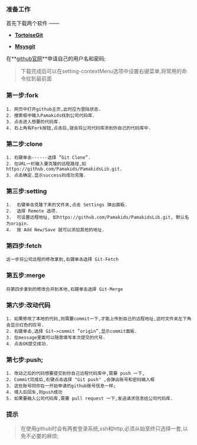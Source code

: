 ### 准备工作 ###

首先下载两个软件 ——

- **[TortoiseGit](https://code.google.com/p/tortoisegit/)**
 
- **[Msysgit](https://code.google.com/p/msysgit/)**


在**[github官网](https://github.com/)**申请自己的用户名和密码;

> 下载完成后可以在setting-contextMenu选项中设置右键菜单,将常用的命令拉到最前面

### 第一步:fork ###

	1. 网页中打开github主页,此时应为登陆状态.
	2. 搜索框中输入Pamakids找到公司代码库.
	3. 点击进入想要的代码库.
	4. 右上角有Fork按钮,点击后,就会将公司代码库添到你自己的代码库中.

### 第二步:clone ###

	1. 右键单击------选择 ”Git Clone”.
	2. 在URL一栏输入要克隆的远程路径,如 https://github.com/Pamakids/PamakidsLib.git.
	3. 点击确定.显示success则成功克隆.

### 第三步:setting ###

	1.	右键单击克隆下来的文件夹,点击 Settings 弹出面板.
	2.	选择 Remote 选项.
	3.	可设置远程地址, 如https://github.com/Pamakids/PamakidsLib.git, 默认名为origin.
	4.	按 Add New/Save 就可以添加其他的地址.

### 第四步:fetch ###
	这一步将公司远程的修改拿到,右键单击选择 Git-Fetch

### 第五步:merge

	将第四步拿到的修改合并到本地,右键单击选择 Git-Merge

### 第六步:改动代码 ###

	1. 如果修改了本地的代码,则需要commit一下,才能上传到自己的远程地址,这时文件夹左下角会显示红色的叹号.
	2. 右键单击,选择 Git—>commit ”origin”,显示commit面板.
	3. 在message里面可以随意填写本次提交的代号.
	4. 点击OK提交成功.

### 第七步:push; ###

	1. 改动之后的代码想要提交到你自己远程代码库中,需要 push 一下,
	2. Commit完成后,右键点击选择 "Git push" ,会弹出账号和密码输入框
	3. 这些账号同你在一开始申请的github账号信息一样;
	4. 填入后回车,则push成功
	5. 如果要融入公司代码库,需要 pull request 一下,发送请求信息给公司代码库.

### 提示 ###

> 在使用github时会有两套登录系统,ssh和http,必须从始至终只选择一套,以免不必要的麻烦;

